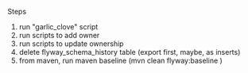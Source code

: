 Steps
1. run "garlic_clove" script
2. run scripts to add owner
2. run scripts to update ownership
3. delete flyway_schema_history table (export first, maybe, as inserts)
4. from maven, run maven baseline (mvn clean flyway:baseline )
